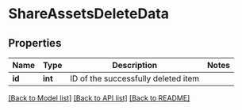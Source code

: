 # ShareAssetsDeleteData

## Properties
Name | Type | Description | Notes
------------ | ------------- | ------------- | -------------
**id** | **int** | ID of the successfully deleted item | 

[[Back to Model list]](../README.md#documentation-for-models) [[Back to API list]](../README.md#documentation-for-api-endpoints) [[Back to README]](../README.md)


